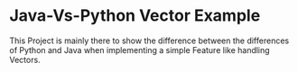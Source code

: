 # Java-Vs-Python Vector Example
This Project is mainly there to show the difference between the differences of Python and Java when implementing a simple Feature like handling Vectors.
